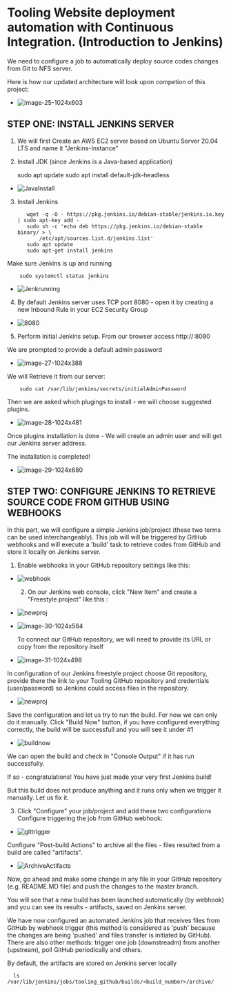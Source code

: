 # Tooling Website deployment automation with Continuous Integration. (Introduction to Jenkins)

We need to configure a job to automatically deploy source codes changes from Git to NFS server.

Here is how our updated architecture will look upon competion of this project:

- ![image-25-1024x603](https://github.com/user-attachments/assets/0dbbc244-0bc2-4a2e-a404-ef6202c67dac)

## STEP ONE: INSTALL JENKINS SERVER
1. We will first Create an AWS EC2 server based on Ubuntu Server 20.04 LTS and name it "Jenkins-Instance"
2. Install JDK (since Jenkins is a Java-based application)

      sudo apt update
      sudo apt install default-jdk-headless

- ![JavaInstall](https://github.com/user-attachments/assets/c07ae6aa-f5b2-4676-9f19-930603df3a64)

3. Install Jenkins

          wget -q -O - https://pkg.jenkins.io/debian-stable/jenkins.io.key | sudo apt-key add -
          sudo sh -c 'echo deb https://pkg.jenkins.io/debian-stable binary/ > \
              /etc/apt/sources.list.d/jenkins.list'
          sudo apt update
          sudo apt-get install jenkins

Make sure Jenkins is up and running

        sudo systemctl status jenkins

- ![Jenkrunning](https://github.com/user-attachments/assets/7c624317-ae0b-4cca-9e14-f0177a33ac70)

        
4. By default Jenkins server uses TCP port 8080 - open it by creating a new Inbound Rule in your EC2 Security Group
- ![8080](https://github.com/user-attachments/assets/e6c0e4ac-5c4a-43f0-bdf3-6df71ff6432e)

5. Perform initial Jenkins setup.
From our browser access http://<Jenkins-Server-Public-IP-Address-or-Public-DNS-Name>:8080

We are prompted to provide a default admin password
- ![image-27-1024x388](https://github.com/user-attachments/assets/4d5db605-e695-4dda-b7ec-f32dd32ce008)



We will Retrieve it from our server:

        sudo cat /var/lib/jenkins/secrets/initialAdminPassword

Then we are asked which plugings to install - we will choose suggested plugins.

- ![image-28-1024x481](https://github.com/user-attachments/assets/75dbd8f1-b7ab-4061-a65f-eaa14103d6bc)

Once plugins installation is done - We will create an admin user and will get our Jenkins server address.

The installation is completed!

- ![image-29-1024x680](https://github.com/user-attachments/assets/7caa0e64-72c7-4f80-960c-090b22b1275f)


## STEP TWO: CONFIGURE JENKINS TO RETRIEVE SOURCE CODE FROM GITHUB USING WEBHOOKS
In this part, we will configure a simple Jenkins job/project (these two terms can be used interchangeably). This job will will be triggered by GitHub webhooks and will execute a 'build' task to retrieve codes from GitHub and store it locally on Jenkins server.

   1. Enable webhooks in your GitHub repository settings like this:

- ![webhook](https://github.com/user-attachments/assets/c8defafb-9238-4784-abcc-2da0e466a1f2)

   2. On our Jenkins web console, click "New Item" and create a "Freestyle project" like this :
 
- ![newproj](https://github.com/user-attachments/assets/8dc1acd4-4440-470c-b701-7cf80b3ef3fc)

 
- ![image-30-1024x584](https://github.com/user-attachments/assets/0eb883ab-d055-4cbd-a578-14bd4f840886)

 
  To connect our GitHub repository, we will need to provide its URL or copy from the repository itself
  
- ![image-31-1024x498](https://github.com/user-attachments/assets/68045306-0f80-4a60-a808-d738f10767bf)

In configuration of our Jenkins freestyle project choose Git repository, provide there the link to your Tooling GitHub repository and credentials (user/password) so Jenkins could access files in the repository.
- ![newproj](https://github.com/user-attachments/assets/a47aa765-6c7e-4a81-aac1-8cb4a3765614)

Save the configuration and let us try to run the build. For now we can only do it manually. Click "Build Now" button, if you have configured everything correctly, the build will be successfull and you will see it under #1

- ![buildnow](https://github.com/user-attachments/assets/e30528e8-a6b2-4fff-887e-62c4e512f27f)

We can open the build and check in "Console Output" if it has run successfully.

If so - congratulations! You have just made your very first Jenkins build!

But this build does not produce anything and it runs only when we trigger it manually. Let us fix it.

3. Click "Configure" your job/project and add these two configurations
Configure triggering the job from GitHub webhook:

- ![gittrigger](https://github.com/user-attachments/assets/949bf3e6-1b5b-4d01-92b6-1ae49933822b)

Configure "Post-build Actions" to archive all the files - files resulted from a build are called "artifacts".

- ![ArchiveActifacts](https://github.com/user-attachments/assets/e0516a7a-c7a7-405c-8a93-f0ed79e127cd)
  
Now, go ahead and make some change in any file in your GitHub repository (e.g. README.MD file) and push the changes to the master branch.

You will see that a new build has been launched automatically (by webhook) and you can see its results - artifacts, saved on Jenkins server.



We have now configured an automated Jenkins job that receives files from GitHub by webhook trigger (this method is considered as 'push' because the changes are being 'pushed' and files transfer is initiated by GitHub). There are also other methods: trigger one job (downstreadm) from another (upstream), poll GitHub periodically and others.

By default, the artifacts are stored on Jenkins server locally

      ls /var/lib/jenkins/jobs/tooling_github/builds/<build_number>/archive/








